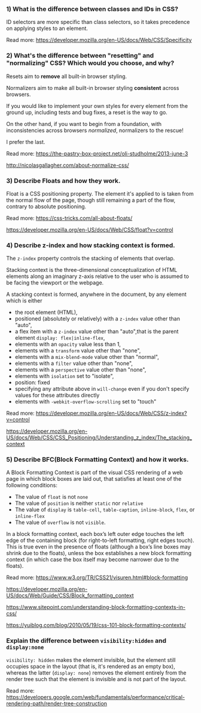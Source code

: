 ### 1) What is the difference between classes and IDs in CSS?

ID selectors are more specific than class selectors, so it takes precedence on applying styles to an element.

Read more: https://developer.mozilla.org/en-US/docs/Web/CSS/Specificity

### 2) What's the difference between "resetting" and "normalizing" CSS? Which would you choose, and why?

Resets aim to **remove** all built-in browser styling.

Normalizers aim to make all built-in browser styling **consistent** across browsers.

If you would like to implement your own styles for every element from the ground up, including tests and bug fixes, a reset is the way to go.

On the other hand, if you want to begin from a foundation, with inconsistencies across browsers _normalized_, normalizers to the rescue!

I prefer the last.

Read more: https://the-pastry-box-project.net/oli-studholme/2013-june-3

http://nicolasgallagher.com/about-normalize-css/

### 3) Describe Floats and how they work.

Float is a CSS positioning property. The element it's applied to is taken from the normal flow of the page, though still remaining a part of the flow, contrary to absolute positioning.

Read more: https://css-tricks.com/all-about-floats/

https://developer.mozilla.org/en-US/docs/Web/CSS/float?v=control

### 4) Describe z-index and how stacking context is formed.

The `z-index` property controls the stacking of elements that overlap.

Stacking context is the three-dimensional conceptualization of HTML elements along an imaginary z-axis relative to the user who is assumed to be facing the viewport or the webpage.

A stacking context is formed, anywhere in the document, by any element which is either

- the root element (HTML),
- positioned (absolutely or relatively) with a `z-index` value other than "auto",
- a flex item with a `z-index` value other than "auto",that is the parent element `display: flex|inline-flex`,
- elements with an `opacity` value less than 1,
- elements with a `transform` value other than "none",
- elements with a `mix-blend-mode` value other than "normal",
- elements with a `filter` value other than "none",
- elements with a `perspective` value other than "none",
- elements with `isolation` set to "isolate",
- position: fixed
- specifying any attribute above in `will-change` even if you don't specify values for these attributes directly
- elements with `-webkit-overflow-scrolling` set to "touch"

Read more: https://developer.mozilla.org/en-US/docs/Web/CSS/z-index?v=control

https://developer.mozilla.org/en-US/docs/Web/CSS/CSS_Positioning/Understanding_z_index/The_stacking_context

### 5) Describe BFC(Block Formatting Context) and how it works.

A Block Formatting Context is part of the visual CSS rendering of a web page in which block boxes are laid out, that satisfies at least one of the following conditions:

- The value of `float` is not `none`
- The value of `position` is neither `static` nor `relative`
- The value of `display` is `table-cell`, `table-caption`, `inline-block`, `flex`, or `inline-flex`
- The value of `overflow` is not `visible`.

In a block formatting context, each box’s left outer edge touches the left edge of the containing block (for right-to-left formatting, right edges touch). This is true even in the presence of floats (although a box’s line boxes may shrink due to the floats), unless the box establishes a new block formatting context (in which case the box itself may become narrower due to the floats).

Read more: https://www.w3.org/TR/CSS21/visuren.html#block-formatting

https://developer.mozilla.org/en-US/docs/Web/Guide/CSS/Block_formatting_context

https://www.sitepoint.com/understanding-block-formatting-contexts-in-css/

https://yuiblog.com/blog/2010/05/19/css-101-block-formatting-contexts/

### Explain the difference between `visibility:hidden` and `display:none`

`visibility: hidden` makes the element invisible, but the element still occupies space in the layout (that is, it's rendered as an empty box), whereas the latter (`display: none`) removes the element entirely from the render tree such that the element is invisible and is not part of the layout.

Read more: https://developers.google.com/web/fundamentals/performance/critical-rendering-path/render-tree-construction
